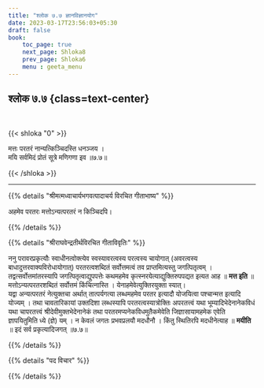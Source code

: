 ```yaml
---
title: "श्लोक ७.७ ज्ञानविज्ञानयोग"
date: 2023-03-17T23:56:03+05:30
draft: false
book:
    toc_page: true
    next_page: Shloka8
    prev_page: Shloka6
    menu : geeta_menu
---
```




## श्लोक ७.७ {class=text-center}

<br/>

{{< shloka  "0"  >}}

मत्तः परतरं नान्यत्किञ्चिदस्ति धनञ्जय ।  
मयि सर्वमिदं प्रोतं सूत्रे मणिगणा इव ॥७.७॥

{{< /shloka >}}

---


{{% details "श्रीमत्मध्वाचार्यभगवत्पादाचर्य विरचित  गीताभाष्य" %}}

अहमेव परतरः मत्तोऽन्यत्परतरं न किञ्चिदपि।

{{% /details %}}



{{% details "श्रीराघवेन्द्रतीर्थविरचित गीताविवृतिः" %}}

ननु परावरप्रकृत्यौः स्वाधीनत्वोक्त्येव स्वस्यावरत्वस्य परत्वस्य 
चायोगात्‌ (अवरत्वस्य बाधादुत्तरवाक्यविरोधायोगात्‌) 
परतरत्वशब्दितं सर्वोत्तमत्वं तव
प्राप्तमित्यस्तु जगत्पितृत्वम्‌ । 
तद्वत्सर्वोत्तमांतरस्यापि जगत्पितृत्वाद्युपपत्तेः
कथमहमेव कृत्स्नरयेत्याद्युक्तिरुपपद्यत इत्यत आह ॥ 
**मत्त इति** ॥ मत्तोऽन्यत्परतरशब्दितं सर्वोत्तमं किंचित्नास्ति । 
येनाहमेवेत्युक्तिरयुक्ता स्यात्‌।  
यद्वा अन्यत्परतरं नेत्युक्तचा अर्थात्‌ तात्पर्यगत्या लब्धमहमेव 
परतर इत्यादौ योजयित्वा पश्चान्मत्त इत्यादि योज्यम्‌ । 
तथा चावतारिकायां उक्तदिशा
लब्धस्यापि परतरत्वस्यात्रोक्तिः अपरतत्त्वं यथा 
भूम्यादिभेदेनानेकविधं यथा
चापरतत्त्वं श्रीदेवीमुक्तभेदेनानेकं तथा 
परतरमप्यनेकविधमुतैकमेवेति
जिज्ञासायामहमेक एवेति ज्ञापयितुमिति ध्ये (ज्ञे) यम्‌ । 
न केवलं जगतः प्रभवप्रलयौ मदधौनौ । 
किंतु स्थितिरपि मदधीनेत्याह ॥ **मयीति** ॥ इदं सर्व
प्रकृत्यादिजगत्‌ ॥७.७॥


{{% /details %}}



{{% details "पद विचार" %}}


{{% /details %}}
